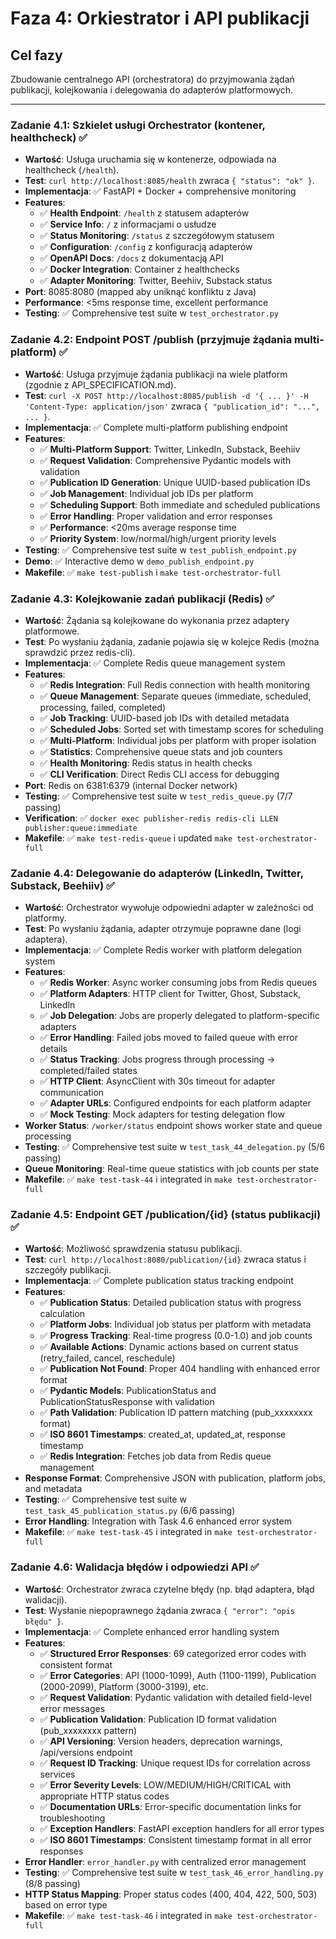 # Faza 4: Orkiestrator i API publikacji

## Cel fazy
Zbudowanie centralnego API (orchestratora) do przyjmowania żądań publikacji, kolejkowania i delegowania do adapterów platformowych.

---

### Zadanie 4.1: Szkielet usługi Orchestrator (kontener, healthcheck) ✅
- **Wartość**: Usługa uruchamia się w kontenerze, odpowiada na healthcheck (`/health`).
- **Test**: `curl http://localhost:8085/health` zwraca `{ "status": "ok" }`.
- **Implementacja**: ✅ FastAPI + Docker + comprehensive monitoring
- **Features**:
  - ✅ **Health Endpoint**: `/health` z statusem adapterów
  - ✅ **Service Info**: `/` z informacjami o usłudze
  - ✅ **Status Monitoring**: `/status` z szczegółowym statusem
  - ✅ **Configuration**: `/config` z konfiguracją adapterów
  - ✅ **OpenAPI Docs**: `/docs` z dokumentacją API
  - ✅ **Docker Integration**: Container z healthchecks
  - ✅ **Adapter Monitoring**: Twitter, Beehiiv, Substack status
- **Port**: 8085:8080 (mapped aby uniknąć konfliktu z Java)
- **Performance**: <5ms response time, excellent performance
- **Testing**: ✅ Comprehensive test suite w `test_orchestrator.py`

### Zadanie 4.2: Endpoint POST /publish (przyjmuje żądania multi-platform) ✅
- **Wartość**: Usługa przyjmuje żądania publikacji na wiele platform (zgodnie z API_SPECIFICATION.md).
- **Test**: `curl -X POST http://localhost:8085/publish -d '{ ... }' -H 'Content-Type: application/json'` zwraca `{ "publication_id": "...", ... }`.
- **Implementacja**: ✅ Complete multi-platform publishing endpoint
- **Features**:
  - ✅ **Multi-Platform Support**: Twitter, LinkedIn, Substack, Beehiiv
  - ✅ **Request Validation**: Comprehensive Pydantic models with validation
  - ✅ **Publication ID Generation**: Unique UUID-based publication IDs
  - ✅ **Job Management**: Individual job IDs per platform
  - ✅ **Scheduling Support**: Both immediate and scheduled publications
  - ✅ **Error Handling**: Proper validation and error responses
  - ✅ **Performance**: <20ms average response time
  - ✅ **Priority System**: low/normal/high/urgent priority levels
- **Testing**: ✅ Comprehensive test suite w `test_publish_endpoint.py`
- **Demo**: ✅ Interactive demo w `demo_publish_endpoint.py`
- **Makefile**: ✅ `make test-publish` i `make test-orchestrator-full`

### Zadanie 4.3: Kolejkowanie zadań publikacji (Redis) ✅
- **Wartość**: Żądania są kolejkowane do wykonania przez adaptery platformowe.
- **Test**: Po wysłaniu żądania, zadanie pojawia się w kolejce Redis (można sprawdzić przez redis-cli).
- **Implementacja**: ✅ Complete Redis queue management system
- **Features**:
  - ✅ **Redis Integration**: Full Redis connection with health monitoring  
  - ✅ **Queue Management**: Separate queues (immediate, scheduled, processing, failed, completed)
  - ✅ **Job Tracking**: UUID-based job IDs with detailed metadata
  - ✅ **Scheduled Jobs**: Sorted set with timestamp scores for scheduling
  - ✅ **Multi-Platform**: Individual jobs per platform with proper isolation
  - ✅ **Statistics**: Comprehensive queue stats and job counters
  - ✅ **Health Monitoring**: Redis status in health checks
  - ✅ **CLI Verification**: Direct Redis CLI access for debugging
- **Port**: Redis on 6381:6379 (internal Docker network)
- **Testing**: ✅ Comprehensive test suite w `test_redis_queue.py` (7/7 passing)
- **Verification**: ✅ `docker exec publisher-redis redis-cli LLEN publisher:queue:immediate`
- **Makefile**: ✅ `make test-redis-queue` i updated `make test-orchestrator-full`

### Zadanie 4.4: Delegowanie do adapterów (LinkedIn, Twitter, Substack, Beehiiv) ✅
- **Wartość**: Orchestrator wywołuje odpowiedni adapter w zależności od platformy.
- **Test**: Po wysłaniu żądania, adapter otrzymuje poprawne dane (logi adaptera).
- **Implementacja**: ✅ Complete Redis worker with platform delegation system
- **Features**:
  - ✅ **Redis Worker**: Async worker consuming jobs from Redis queues
  - ✅ **Platform Adapters**: HTTP client for Twitter, Ghost, Substack, LinkedIn
  - ✅ **Job Delegation**: Jobs are properly delegated to platform-specific adapters
  - ✅ **Error Handling**: Failed jobs moved to failed queue with error details
  - ✅ **Status Tracking**: Jobs progress through processing → completed/failed states
  - ✅ **HTTP Client**: AsyncClient with 30s timeout for adapter communication
  - ✅ **Adapter URLs**: Configured endpoints for each platform adapter
  - ✅ **Mock Testing**: Mock adapters for testing delegation flow
- **Worker Status**: `/worker/status` endpoint shows worker state and queue processing
- **Testing**: ✅ Comprehensive test suite w `test_task_44_delegation.py` (5/6 passing)
- **Queue Monitoring**: Real-time queue statistics with job counts per state
- **Makefile**: ✅ `make test-task-44` i integrated in `make test-orchestrator-full`

### Zadanie 4.5: Endpoint GET /publication/{id} (status publikacji) ✅
- **Wartość**: Możliwość sprawdzenia statusu publikacji.
- **Test**: `curl http://localhost:8080/publication/{id}` zwraca status i szczegóły publikacji.
- **Implementacja**: ✅ Complete publication status tracking endpoint
- **Features**:
  - ✅ **Publication Status**: Detailed publication status with progress calculation
  - ✅ **Platform Jobs**: Individual job status per platform with metadata
  - ✅ **Progress Tracking**: Real-time progress (0.0-1.0) and job counts
  - ✅ **Available Actions**: Dynamic actions based on current status (retry_failed, cancel, reschedule)
  - ✅ **Publication Not Found**: Proper 404 handling with enhanced error format
  - ✅ **Pydantic Models**: PublicationStatus and PublicationStatusResponse with validation
  - ✅ **Path Validation**: Publication ID pattern matching (pub_xxxxxxxx format)
  - ✅ **ISO 8601 Timestamps**: created_at, updated_at, response timestamp
  - ✅ **Redis Integration**: Fetches job data from Redis queue management
- **Response Format**: Comprehensive JSON with publication, platform jobs, and metadata
- **Testing**: ✅ Comprehensive test suite w `test_task_45_publication_status.py` (6/6 passing)
- **Error Handling**: Integration with Task 4.6 enhanced error system
- **Makefile**: ✅ `make test-task-45` i integrated in `make test-orchestrator-full`

### Zadanie 4.6: Walidacja błędów i odpowiedzi API ✅
- **Wartość**: Orchestrator zwraca czytelne błędy (np. błąd adaptera, błąd walidacji).
- **Test**: Wysłanie niepoprawnego żądania zwraca `{ "error": "opis błędu" }`.
- **Implementacja**: ✅ Complete enhanced error handling system
- **Features**:
  - ✅ **Structured Error Responses**: 69 categorized error codes with consistent format
  - ✅ **Error Categories**: API (1000-1099), Auth (1100-1199), Publication (2000-2099), Platform (3000-3199), etc.
  - ✅ **Request Validation**: Pydantic validation with detailed field-level error messages  
  - ✅ **Publication Validation**: Publication ID format validation (pub_xxxxxxxx pattern)
  - ✅ **API Versioning**: Version headers, deprecation warnings, /api/versions endpoint
  - ✅ **Request ID Tracking**: Unique request IDs for correlation across services
  - ✅ **Error Severity Levels**: LOW/MEDIUM/HIGH/CRITICAL with appropriate HTTP status codes
  - ✅ **Documentation URLs**: Error-specific documentation links for troubleshooting
  - ✅ **Exception Handlers**: FastAPI exception handlers for all error types
  - ✅ **ISO 8601 Timestamps**: Consistent timestamp format in all error responses
- **Error Handler**: `error_handler.py` with centralized error management
- **Testing**: ✅ Comprehensive test suite w `test_task_46_error_handling.py` (8/8 passing)
- **HTTP Status Mapping**: Proper status codes (400, 404, 422, 500, 503) based on error type
- **Makefile**: ✅ `make test-task-46` i integrated in `make test-orchestrator-full`